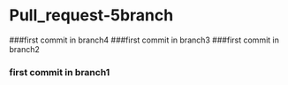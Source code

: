 # Pull_request-5branch

###first commit in branch4
###first commit in branch3
###first commit in branch2
### first commit in branch1
